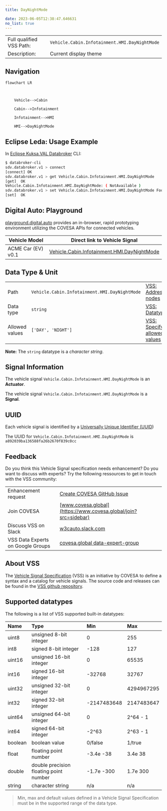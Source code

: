 ```yaml
---
title: DayNightMode

date: 2023-06-05T12:38:47.646631
no_list: true
---
```



| | |
|---|---|
| Full qualified VSS Path: | `Vehicle.Cabin.Infotainment.HMI.DayNightMode` |
| Description: | Current display theme |

## Navigation

```mermaid
flowchart LR



    Vehicle-->Cabin

    Cabin-->Infotainment

    Infotainment-->HMI

    HMI-->DayNightMode

```

## Eclipse Leda: Usage Example

In [Eclipse Kuksa.VAL Databroker](https://github.com/eclipse/kuksa.val/tree/master/kuksa_databroker) CLI:



```bash
$ databroker-cli
sdv.databroker.v1 > connect
[connect] OK
sdv.databroker.v1 > get Vehicle.Cabin.Infotainment.HMI.DayNightMode
[get]  OK
Vehicle.Cabin.Infotainment.HMI.DayNightMode: ( NotAvailable )
sdv.databroker.v1 > set Vehicle.Cabin.Infotainment.HMI.DayNightMode Foo
[set]  OK
```

## Digital Auto: Playground

[playground.digital.auto](http://digital.auto) provides an in-browser, rapid prototyping environment utilizing the COVESA APIs for connected vehicles. 

| Vehicle Model | Direct link to Vehicle Signal |
|---|---|
| ACME Car (EV) v0.1 | [Vehicle.Cabin.Infotainment.HMI.DayNightMode](https://digitalauto.netlify.app/model/STLWzk1WyqVVLbfymb4f/cvi/list/Vehicle.Cabin.Infotainment.HMI.DayNightMode/) |

## Data Type & Unit

| | | |
|---|---|---|
| Path | `Vehicle.Cabin.Infotainment.HMI.DayNightMode` | [VSS: Addressing nodes](https://covesa.github.io/vehicle_signal_specification/rule_set/basics/) |
| Data type | `string` | [VSS: Datatypes](https://covesa.github.io/vehicle_signal_specification/rule_set/data_entry/data_types/) |
| Allowed values | `['DAY', 'NIGHT']` | [VSS: Specifying allowed values](https://covesa.github.io/vehicle_signal_specification/rule_set/data_entry/allowed/) |












**Note:** The `string` datatype is a *character string*.


## Signal Information

The vehicle signal `Vehicle.Cabin.Infotainment.HMI.DayNightMode` is an **Actuator**.





The vehicle signal `Vehicle.Cabin.Infotainment.HMI.DayNightMode` is a **Signal**.



## UUID

Each vehicle signal is identified by a [Universally Unique Identifier (UUID](https://en.wikipedia.org/wiki/Universally_unique_identifier))

The UUID for `Vehicle.Cabin.Infotainment.HMI.DayNightMode` is `a892039ba136588fa26b2670f839c0cc`


## Feedback

Do you think this Vehicle Signal specification needs enhancement? Do you want to discuss with experts? Try the following ressources to get in touch with the VSS community:

| | |
|---|---|
| Enhancement request | [Create COVESA GitHub Issue](https://github.com/COVESA/vehicle_signal_specification/issues/new?body=Please+describe+your+feedback&title=Signal+feedback+Vehicle.Cabin.Infotainment.HMI.DayNightMode) |
| Join COVESA | [www.covesa.global](https://www.covesa.global/join?src=sidebar) |
| Discuss VSS on Slack | [w3cauto.slack.com](http://w3cauto.slack.com/) |
| VSS Data Experts on Google Groups | [covesa.global data-expert-group](https://groups.google.com/a/covesa.global/g/data-expert-group) |

## About VSS

The [Vehicle Signal Specification](https://covesa.github.io/vehicle_signal_specification/) (VSS)
is an initiative by COVESA to define a syntax and a catalog for vehicle signals.
The source code and releases can be found in the [VSS github repository](https://github.com/COVESA/vehicle_signal_specification).

## Supported datatypes

The following is a list of VSS supported built-in datatypes:

Name       | Type                       | Min  | Max
:----------|:---------------------------|:-----|:---
uint8      | unsigned 8-bit integer     | 0    | 255
int8       | signed 8-bit integer       | -128 | 127
uint16     | unsigned 16-bit integer    |  0   | 65535
int16      | signed 16-bit integer      | -32768 | 32767
uint32     | unsigned 32-bit integer    | 0 | 4294967295
int32      | signed 32-bit integer      | -2147483648 | 2147483647
uint64     | unsigned 64-bit integer    | 0    | 2^64 - 1
int64      | signed 64-bit integer      | -2^63 | 2^63 - 1
boolean    | boolean value              | 0/false | 1/true
float      | floating point number      | -3.4e -38 | 3.4e 38
double     | double precision floating point number | -1.7e -300 | 1.7e 300
string     | character string           | n/a  | n/a

> Min, max and default values defined in a Vehicle Signal Specification must be in the supported range of the data type.
